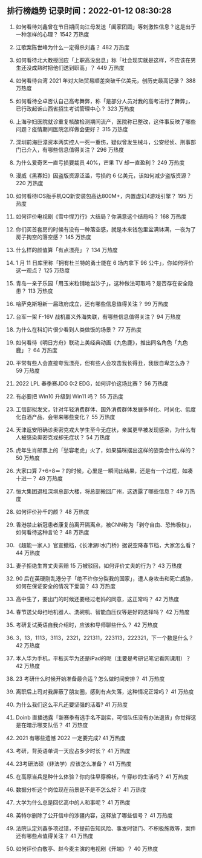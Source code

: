 
## 排行榜趋势 记录时间：2022-01-12 08:30:28
  
  1. 如何看待刘鑫曾在节日期间向江母发送「阖家团圆」等刺激性信息？这是出于一种怎样的心理？ 1542 万热度
    
  2. 江歌案陈世峰为什么一定得杀刘鑫？ 482 万热度
    
  3. 如何看待北大教授回应「上职高没出息」称「社会现实就是这样，不应该在男生还没成熟时把他们送到职高」？ 449 万热度
    
  4. 如何看待台湾 2021 年对大陆贸易顺差突破千亿美元，创历史最高记录？ 388 万热度
    
  5. 如何看待仝卓否认自己高考舞弊，称「是部分人员对我的高考进行了舞弊」，已行政起诉山西省招生考试管理中心？ 323 万热度
    
  6. 上海孕妇医院就诊重复核酸检测期间流产，医院称已整改，这件事反映了哪些问题？疫情期间医院怎样做会更好？ 315 万热度
    
  7. 深圳前海巨漳资本两实控人一死一重伤，疑似曾发生械斗，公安经侦、刑事部门已介入，有哪些信息值得关注？ 296 万热度
    
  8. 为什么爱奇艺一直亏损要裁员 40%，芒果 TV 却一直盈利？ 249 万热度
    
  9. 漫威《黑寡妇》因盗版资源泛滥，亏损约 6 亿美元，该如何减少盗版资源？ 220 万热度
    
  10. 如何看待IOS版手机QQ新安装包高达800M+，内置虚幻4游戏引擎？ 195 万热度
    
  11. 如何评价电视剧《雪中悍刀行》大结局？你满意这个结局吗？ 168 万热度
    
  12. 你们买首套房的时候有没有一种落空感，就是本来钱包里盆满钵满，一夜为了房子掏空的落空感？ 145 万热度
    
  13. 什么样的颜值算「有点漂亮」？ 134 万热度
    
  14. 1 月 11 日库里称「拥有杜兰特的勇士能在 6 场内拿下 96 公牛」，你如何评价这一观点？ 125 万热度
    
  15. 青岛一亲子乐园「用玉米粒铺地当沙子」，这种做法可取吗？是否存在安全隐患？ 113 万热度
    
  16. 哈萨克斯坦新一届政府成立，还有哪些信息值得关注？ 99 万热度
    
  17. 台军一架 F-16V 战机嘉义外海失联，有哪些信息值得关注？ 94 万热度
    
  18. 为什么在科幻片很少看到人类做饭的场景？ 77 万热度
    
  19. 如何看待《明日方舟》联动上美经典动画《九色鹿》，推出同名角色「九色鹿」？ 64 万热度
    
  20. 平常有些人会直接夸我漂亮，但有些人会攻击我长得丑，我很自卑怎么办？ 59 万热度
    
  21. 2022 LPL 春季赛JDG 0:2 EDG，如何评价这场比赛？ 56 万热度
    
  22. 有必要把 Win10 升级到 Win11 吗？ 55 万热度
    
  23. 工信部拟发文，针对年轻消费群体、国外消费群体发展多样化、时尚化、低度化白酒产品，会带来哪些变化？ 55 万热度
    
  24. 天津返安阳确诊奥密克戎大学生至今无症状，亲属更早被发现感染，为什么有人被感染奥密克戎却无症状？ 54 万热度
    
  25. 虎年生肖邮票上的「愁容老虎」火了，如果猫咪摆出这样的姿势会什么样的？ 50 万热度
    
  26. 大家口算 7+6+8＝？的时候，心里是一瞬间出结果，还是有一个过程，如凑十进一？ 49 万热度
    
  27. 恒大集团退租深圳总部大楼，将总部搬回广州，这透露了哪些信息？ 49 万热度
    
  28. 如何评价孙千的颜？ 48 万热度
    
  29. 香港禁止新冠患者康复前离开隔离点，被CNN称为「剥夺自由、恐怖极权」，如何看待这种言论？ 48 万热度
    
  30. 《超能一家人》官宣撤档，《长津湖II水门桥》据说空降春节档，大家怎么看？ 44 万热度
    
  31. 妻子拒绝生育丈夫索赔 15 万被驳回，如何评价丈夫的行为？ 43 万热度
    
  32. 90 后在英硬刚乱港分子「绝不许你分裂我的国家」，遭人身攻击和死亡威胁，如何在保证安全的情况下爱国？ 43 万热度
    
  33. 高中生了，要出门的时候还要经过老妈的同意，这正常吗？ 42 万热度
    
  34. 春节送父母扫地机器人、洗碗机、智能血压仪等是好的选择吗？ 42 万热度
    
  35. 考研复试英语自我介绍时，应该和导师聊些什么？ 42 万热度
    
  36. 3，13，1113，3113，2321，221311，223113，222321，下一个数是什么？ 42 万热度
    
  37. 本人华为手机，平板买华为还是iPad的呢（主要是考研记笔记看网课用）？ 42 万热度
    
  38. 23 考研什么时候开始准备最合适？怎么做时间安排？ 41 万热度
    
  39. 离职后上司对我屏蔽了朋友圈，感到有点失落，这种情况正常吗？ 41 万热度
    
  40. 为什么我们这么平凡还要坚强的活着? 41 万热度
    
  41. Doinb 直播透露「新赛季有选手名不副实，可惜队伍没有办法退货」你觉得这是在暗示哪支队伍？ 41 万热度
    
  42. 2021 有哪些遗憾 2022 一定要完成? 41 万热度
    
  43. 考研，背英语单词一天应占多少时长？ 41 万热度
    
  44. 23考研法硕（非法学）应该怎么准备？ 41 万热度
    
  45. 在高原当兵是种什么体验？你向往早穿棉袄，午穿纱的生活吗？ 41 万热度
    
  46. 数据分析这个岗位现在前景是不是不怎么好？ 41 万热度
    
  47. 大学为什么总是回忆高中的人和事呢？ 41 万热度
    
  48. 英特尔删除了公开信中的涉疆内容，这释放了哪些信号？ 41 万热度
    
  49. 法院认定刘鑫多项过错，不提前告知风险、事发时锁门、不积极施救等，案件还有哪些点值得关注？ 41 万热度
    
  50. 如何评价白敬亭、赵今麦主演的电视剧《开端》？ 40 万热度
    